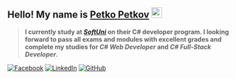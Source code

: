 ## Hello! My name is [Petko Petkov](https://github.com/petkopetkov90) <img src="https://media.giphy.com/media/hvRJCLFzcasrR4ia7z/giphy.gif" width="24px" height="24px">

>**I currently study at [_**SoftUni**_](https://softuni.bg/curriculum) on their C# developer program. I looking forward to pass all exams and modules with excellent grades and complete my studies for _C# Web Developer_ and _C# Full-Stack Developer_.**

[![Facebook](https://img.shields.io/badge/-Facebook-00B2FF?style=flat-square&logo=Facebook&logoColor=white)](https://www.facebook.com/petkopetkov900808)
[![LinkedIn](https://img.shields.io/badge/-LinkedIn-0e76a8?style=flat-square&logo=Linkedin&logoColor=white)](https://www.linkedin.com/in/petko-petkov-004332278/) 
[![GitHub](https://img.shields.io/badge/-Github-000000?style=flat-square&logo=Github&logoColor=white)](https://github.com/petkopetkov90)
